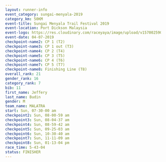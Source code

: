 ```yaml
---
layout: runner-info 
event_category: sungai-menyala-2019 
category_km: 50KM 
event-title: Sungai Menyala Trail Festival 2019 
event-location: Port Dickson Malaysia 
event-logo: https://res.cloudinary.com/raceyaya/image/upload/v1570025907/logo/smft_rwzxh1.jpg 
event-date: 04-07-2019 
checkpoint-name2: CP 1 (T2) 
checkpoint-name3: CP 1 out (T3) 
checkpoint-name4: CP 2 (T4) 
checkpoint-name5: CP 3 (T5) 
checkpoint-name6: CP 4 (T6) 
checkpoint-name7: CP 5 (T7) 
checkpoint-name8: Finishing Line (T8) 
overall_rank: 21
gender_rank: 16
category_rank: 7
bib: 11
first_name: Jeffery
last_name: Budin
gender: M
team_name: MALATRA
start: Sun, 07-30-00 am
checkpoint2: Sun, 08-00-59 am
checkpoint3: Sun, 08-04-37 am
checkpoint4: Sun, 08-59-42 am
checkpoint5: Sun, 09-25-03 am
checkpoint6: Sun, 10-30-40 am
checkpoint7: Sun, 11-11-09 am
checkpoint8: Sun, 01-13-04 pm
race_time: 5-43-04
status: FINISHER
---
```

